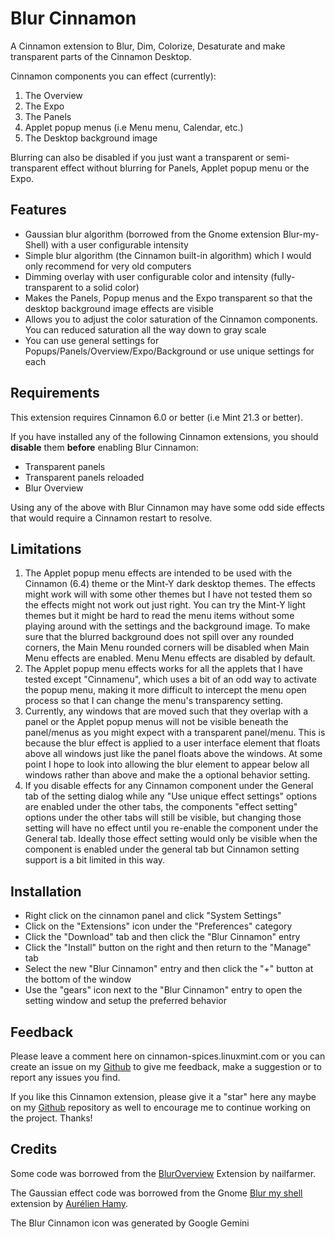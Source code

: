 # Blur Cinnamon

A Cinnamon extension to Blur, Dim, Colorize, Desaturate and make transparent parts of the Cinnamon Desktop.

Cinnamon components you can effect (currently):

1. The Overview
2. The Expo
3. The Panels
4. Applet popup menus (i.e Menu menu, Calendar, etc.)
5. The Desktop background image

Blurring can also be disabled if you just want a transparent or semi-transparent effect without blurring for Panels, Applet popup menu or the Expo.

## Features

- Gaussian blur algorithm (borrowed from the Gnome extension Blur-my-Shell) with a user configurable intensity
- Simple blur algorithm (the Cinnamon built-in algorithm) which I would only recommend for very old computers
- Dimming overlay with user configurable color and intensity (fully-transparent to a solid color)
- Makes the Panels, Popup menus and the Expo transparent so that the desktop background image effects are visible
- Allows you to adjust the color saturation of the Cinnamon components. You can reduced saturation all the way  down to gray scale
- You can use general settings for Popups/Panels/Overview/Expo/Background or use unique settings for each

## Requirements

This extension requires Cinnamon 6.0 or better (i.e Mint 21.3 or better).

If you have installed any of the following Cinnamon extensions, you should **disable** them **before** enabling Blur Cinnamon:

- Transparent panels
- Transparent panels reloaded
- Blur Overview

Using any of the above with Blur Cinnamon may have some odd side effects that would require a Cinnamon restart to resolve.

## Limitations

1. The Applet popup menu effects are intended to be used with the Cinnamon (6.4) theme or the Mint-Y dark desktop themes. The effects might work will with some other themes but I have not tested them so the effects might not work out just right. You can try the Mint-Y light themes but it might be hard to read the menu items without some playing around with the settings and the background image. To make sure that the blurred background does not spill over any rounded corners, the Main Menu rounded corners will be disabled when Main Menu effects are enabled. Menu Menu effects are disabled by default.
2. The Applet popup menu effects works for all the applets that I have tested except "Cinnamenu", which uses a bit of an odd way to activate the popup menu, making it more difficult to intercept the menu open process so that I can change the menu's transparency setting.
3. Currently, any windows that are moved such that they overlap with a panel or the Applet popup menus will not be visible beneath the panel/menus as you might expect with a transparent panel/menu. This is because the blur effect is applied to a user interface element that floats above all windows just like the panel floats above the windows. At some point I hope to look into allowing the blur element to appear below all windows rather than above and make the a optional behavior setting.
4. If you disable effects for any Cinnamon component under the General tab of the setting dialog while any "Use unique effect settings" options are enabled under the other tabs, the components "effect setting" options under the other tabs will still be visible, but changing those setting will have no effect until you re-enable the component under the General tab. Ideally those effect setting would only be visible when the component is enabled under the general tab but Cinnamon setting support is a bit limited in this way.

## Installation

- Right click on the cinnamon panel and click "System Settings"
- Click on the "Extensions" icon under the "Preferences" category
- Click the "Download" tab and then click the "Blur Cinnamon" entry
- Click the "Install" button on the right and then return to the "Manage" tab
- Select the new "Blur Cinnamon" entry and then click the "+" button at the bottom of the window
- Use the "gears" icon next to the "Blur Cinnamon" entry to open the setting window and setup the preferred behavior

## Feedback

Please leave a comment here on cinnamon-spices.linuxmint.com or you can create an issue on my [Github](https://github.com/klangman/BlurCinnamon) to give me feedback, make a suggestion or to report any issues you find.

If you like this Cinnamon extension, please give it a "star" here any maybe on my [Github](https://github.com/klangman/BlurCinnamon) repository as well to encourage me to continue working on the project. Thanks!

## Credits

Some code was borrowed from the [BlurOverview](https://cinnamon-spices.linuxmint.com/extensions/view/72) Extension by nailfarmer.

The Gaussian effect code was borrowed from the Gnome [Blur my shell](https://github.com/aunetx/blur-my-shell) extension by [Aurélien Hamy](https://github.com/aunetx).

The Blur Cinnamon icon was generated by Google Gemini

